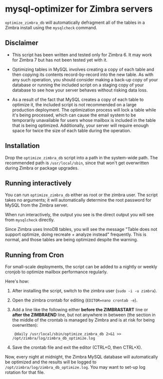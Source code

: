 # mysql-optimizer for Zimbra servers
`optimize_zimbra_db` will automatically defragment all of the tables in a
Zimbra install using the `mysqlcheck` command.

## Disclaimer
- This script has been written and tested only for Zimbra 6. It may work for
  Zimbra 7 but has not been tested yet with it.

- Optimizing tables in MySQL involves creating a copy of each table and then
  copying its contents record-by-record into the new table. As with any such
  operation, you should consider making a back-up copy of your database or
  running the included script on a staging copy of your database to see how
  your server behaves without risking data loss.

- As a result of the fact that MySQL creates a copy of each table to optimize
  it, the included script is not recommended on a large production deployment.
  The optimization process will lock a table while it's being processed, which
  can cause the email system to be temporarily unavailable for users whose
  mailbox is included in the table that is being optimized. Additionally,
  your server will require enough space for twice the size of each table
  during the operation.

## Installation
Drop the `optimize_zimbra_db` script into a path in the system-wide path.
The recommended path is `/usr/local/sbin`, since that won't get overwritten
during Zimbra or package upgrades.

## Running interactively
You can run `optimize_zimbra_db` either as root or the zimbra user. The script
takes no arguments; it will automatically determine the root password for MySQL
from the Zimbra server.

When run interactively, the output you see is the direct output you will see
from `mysqlcheck` directly.

Since Zimbra uses InnoDB tables, you will see the message
"Table does not support optimize, doing recreate + analyze instead" frequently.
This is normal, and those tables are being optimized despite the warning.

## Running from Cron
For small-scale deployments, the script can be added to a nightly or weekly
cronjob to optimize mailbox performance regularly.

Here's how:

1. After installing the script, switch to the zimbra user
(`sudo -i -u zimbra`).

2. Open the zimbra crontab for editing (`EDITOR=nano crontab -e`).

3. Add a line like the following either **before the ZIMBRASTART** line or
   **after the ZIMBRAEND** line, but not anywhere in between (the section in
   the middle of the crontab is managed by Zimbra and is at risk for being
   overwritten):

        @daily /usr/local/sbin/optimize_zimbra_db 2>&1 >> /opt/zimbra/log/zimbra_db_optimize.log

4. Save the crontab file and exit the editor (CTRL+O, then CTRL+X).

Now, every night at midnight, the Zimbra MySQL database will automatically be
optimized and the results will be logged to
`/opt/zimbra/log/zimbra_db_optimize.log`. You may want to set-up log rotation
for that file.
